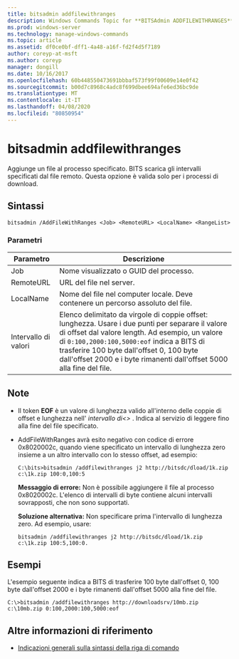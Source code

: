 ```yaml
---
title: bitsadmin addfilewithranges
description: Windows Commands Topic for **BITSAdmin ADDFILEWITHRANGES**, che aggiunge un file al processo specificato. BITS scarica gli intervalli specificati dal file remoto.
ms.prod: windows-server
ms.technology: manage-windows-commands
ms.topic: article
ms.assetid: df0ce0bf-dff1-4a48-a16f-fd2f4d5f7189
author: coreyp-at-msft
ms.author: coreyp
manager: dongill
ms.date: 10/16/2017
ms.openlocfilehash: 60b448550473691bbbaf573f99f00609e14e0f42
ms.sourcegitcommit: b00d7c8968c4adc8f699dbee694afe6ed36bc9de
ms.translationtype: MT
ms.contentlocale: it-IT
ms.lasthandoff: 04/08/2020
ms.locfileid: "80850954"
---
```

# <a name="bitsadmin-addfilewithranges"></a>bitsadmin addfilewithranges

Aggiunge un file al processo specificato. BITS scarica gli intervalli specificati dal file remoto. Questa opzione è valida solo per i processi di download.

## <a name="syntax"></a>Sintassi

```
bitsadmin /AddFileWithRanges <Job> <RemoteURL> <LocalName> <RangeList>
```

### <a name="parameters"></a>Parametri

| Parametro | Descrizione |
| --------- | ----------- |
| Job | Nome visualizzato o GUID del processo. |
| RemoteURL | URL del file nel server. |
| LocalName | Nome del file nel computer locale. Deve contenere un percorso assoluto del file. |
| Intervallo di valori | Elenco delimitato da virgole di coppie offset: lunghezza. Usare i due punti per separare il valore di offset dal valore length. Ad esempio, un valore di `0:100,2000:100,5000:eof` indica a BITS di trasferire 100 byte dall'offset 0, 100 byte dall'offset 2000 e i byte rimanenti dall'offset 5000 alla fine del file. |

## <a name="remarks"></a>Note

- Il token **EOF** è un valore di lunghezza valido all'interno delle coppie di offset e lunghezza nell' *intervallo di\<>* . Indica al servizio di leggere fino alla fine del file specificato.

- AddFileWithRanges avrà esito negativo con codice di errore 0x8020002c, quando viene specificato un intervallo di lunghezza zero insieme a un altro intervallo con lo stesso offset, ad esempio:

    `C:\bits>bitsadmin /addfilewithranges j2 http://bitsdc/dload/1k.zip c:\1k.zip 100:0,100:5`

    **Messaggio di errore:** Non è possibile aggiungere il file al processo 0x8020002c. L'elenco di intervalli di byte contiene alcuni intervalli sovrapposti, che non sono supportati.

    **Soluzione alternativa:** Non specificare prima l'intervallo di lunghezza zero. Ad esempio, usare: 

    `bitsadmin /addfilewithranges j2 http://bitsdc/dload/1k.zip c:\1k.zip 100:5,100:0.`

## <a name="examples"></a>Esempi

L'esempio seguente indica a BITS di trasferire 100 byte dall'offset 0, 100 byte dall'offset 2000 e i byte rimanenti dall'offset 5000 alla fine del file.

```
C:\>bitsadmin /addfilewithranges http://downloadsrv/10mb.zip c:\10mb.zip 0:100,2000:100,5000:eof
```

## <a name="additional-references"></a>Altre informazioni di riferimento

- [Indicazioni generali sulla sintassi della riga di comando](command-line-syntax-key.md)